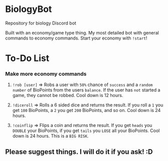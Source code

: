 # BiologyBot
Repository for biology Discord bot

Built with an economy/game type thing. My most detailed bot with general commands to economy commands. Start your economy with `!start`!

# To-Do List

### Make more economy commands

1. `!rob [user]` => Robs a user with `50%` chance of `success` and a `random number` 
of BioPoints from the users `balance`. If the user has `not` started a game, they 
cannot be robbed. Cool down is 12 hours.

2. `!diceroll` => Rolls a 6 sided dice and returns the result. If you roll a `1` 
you get `100` BioPoints, a `2` you get `200` BioPoints, and so on. Cool down is 24 hours.

3. `!coinflip` => Flips a coin and returns the result. If you get `heads` you 
`DOUBLE` your BioPoints, if you get `tails` you `LOSE` all your BioPoints. 
Cool down is 24 hours. This is a `BIG RISK`.





## Please suggest things. I will do it if you ask! :D